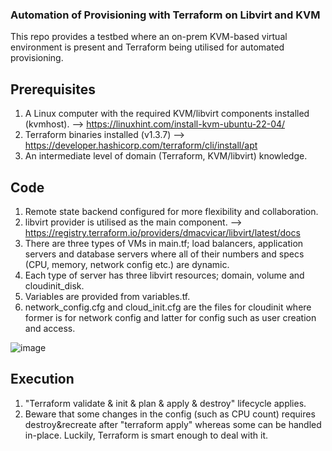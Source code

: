 ### Automation of Provisioning with Terraform on Libvirt and KVM
This repo provides a testbed where an on-prem KVM-based virtual environment is present and Terraform being utilised for automated provisioning.

## Prerequisites
1. A Linux computer with the required KVM/libvirt components installed (kvmhost). --> https://linuxhint.com/install-kvm-ubuntu-22-04/
2. Terraform binaries installed (v1.3.7) --> https://developer.hashicorp.com/terraform/cli/install/apt
3. An intermediate level of domain (Terraform, KVM/libvirt) knowledge.

## Code
1. Remote state backend configured for more flexibility and collaboration.
2. libvirt provider is utilised as the main component. --> https://registry.terraform.io/providers/dmacvicar/libvirt/latest/docs
3. There are three types of VMs in main.tf; load balancers, application servers and database servers where all of their numbers and specs (CPU, memory, network config etc.) are dynamic.
4. Each type of server has three libvirt resources; domain, volume and cloudinit_disk.
5. Variables are provided from variables.tf.
6. network_config.cfg and cloud_init.cfg are the files for cloudinit where former is for network config and latter for config such as user creation and access.

![image](https://user-images.githubusercontent.com/33878173/217013985-918ed885-224b-4dcf-973c-8a54f16d739a.png)

## Execution
1. "Terraform validate & init & plan & apply & destroy" lifecycle applies.
2. Beware that some changes in the config (such as CPU count) requires destroy&recreate after "terraform apply" whereas some can be handled in-place. Luckily, Terraform is smart enough to deal with it.

